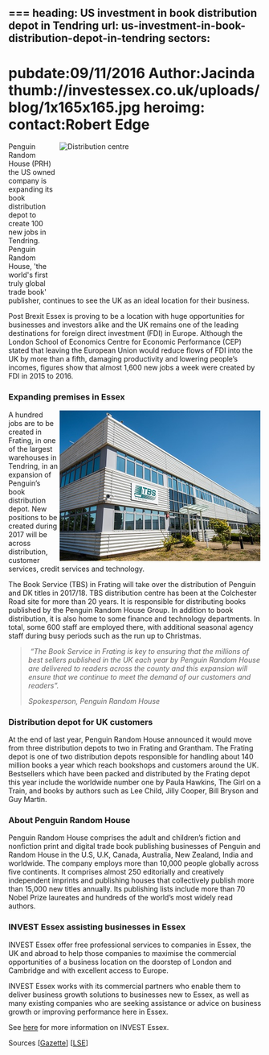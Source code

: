 ===
heading: US investment in book distribution depot in Tendring
url: us-investment-in-book-distribution-depot-in-tendring
sectors:
  -  
pubdate:09/11/2016
Author:Jacinda
thumb://investessex.co.uk/uploads/blog/1x165x165.jpg
heroimg:
contact:Robert Edge
===
<p><img alt='Distribution centre' src='http://www.investessex.co.uk/uploads/about/distribution_centre_700.jpg' style='width: 400px; height: 300px; margin-left: 2px; margin-right: 2px; float: right;'/>Penguin Random House (PRH) the US owned company is expanding its book distribution depot to create 100 new jobs in Tendring. Penguin Random House, 'the world's first truly global trade book' publisher, continues to see the UK as an ideal location for their business.</p><p>Post Brexit Essex is proving to be a location with huge opportunities for businesses and investors alike and the UK remains one of the leading destinations for foreign direct investment (FDI) in Europe. Although the London School of Economics Centre for Economic Performance (CEP) stated that leaving the European Union would reduce flows of FDI into the UK by more than a fifth, damaging productivity and lowering people’s incomes, figures show that almost 1,600 new jobs a week were created by FDI in 2015 to 2016.</p><h3>Expanding premises in Essex</h3><p><img alt='Penguin Random House ' src='../uploads/blog/_ALS8203_400.jpg' style='width: 400px; height: 299px; margin-left: 2px; margin-right: 2px; float: right;'/></p><p>A hundred jobs are to be created in Frating, in one of the largest warehouses in Tendring, in an expansion of Penguin’s book distribution depot. New positions to be created during 2017 will be across distribution, customer services, credit services and technology.</p><p>The Book Service (TBS) in Frating will take over the distribution of Penguin and DK titles in 2017/18. TBS distribution centre has been at the Colchester Road site for more than 20 years. It is responsible for distributing books published by the Penguin Random House Group. In addition to book distribution, it is also home to some finance and technology departments. In total, some 600 staff are employed there, with additional seasonal agency staff during busy periods such as the run up to Christmas.</p><blockquote><p> <em>“The Book Service in Frating is key to ensuring that the millions of best sellers published in the UK each year by Penguin Random House are delivered to readers across the county and this expansion will ensure that we continue to meet the demand of our customers and readers”.</em></p><p><em>Spokesperson, Penguin Random House</em></p></blockquote><h3>Distribution depot for UK customers </h3><p>At the end of last year, Penguin Random House announced it would move from three distribution depots to two in Frating and Grantham. The Frating depot is one of two distribution depots responsible for handling about 140 million books a year which reach bookshops and customers around the UK. Bestsellers which have been packed and distributed by the Frating depot this year include the worldwide number one by Paula Hawkins, The Girl on a Train, and books by authors such as Lee Child, Jilly Cooper, Bill Bryson and Guy Martin.</p><h3>About Penguin Random House</h3><p>Penguin Random House comprises the adult and children’s fiction and nonfiction print and digital trade book publishing businesses of Penguin and Random House in the U.S, U.K, Canada, Australia, New Zealand, India and worldwide. The company employs more than 10,000 people globally across five continents. It comprises almost 250 editorially and creatively independent imprints and publishing houses that collectively publish more than 15,000 new titles annually. Its publishing lists include more than 70 Nobel Prize laureates and hundreds of the world’s most widely read authors.</p><h3>INVEST Essex assisting businesses in Essex</h3><p>INVEST Essex offer free professional services to companies in Essex, the UK and abroad to help those companies to maximise the commercial opportunities of a business location on the doorstep of London and Cambridge and with excellent access to Europe.</p><p>INVEST Essex works with its commercial partners who enable them to deliver business growth solutions to businesses new to Essex, as well as many existing companies who are seeking assistance or advice on business growth or improving performance here in Essex.</p><p>See <a href='../index.html'>here</a> for more information on INVEST Essex.</p><p>Sources [<a href='http://www.gazette-news.co.uk/news/local/14845177.Penguin_books_100_more_jobs_in_Frating_distribution_centre/'>Gazette</a>] [<a href='http://www.lse.ac.uk/newsAndMedia/news/archives/2016/04/Brexit-and-foreign-investment.aspx'>LSE</a>] </p>